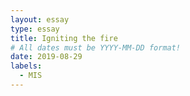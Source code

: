 ```yaml
---
layout: essay
type: essay
title: Igniting the fire
# All dates must be YYYY-MM-DD format!
date: 2019-08-29
labels:
  - MIS
---
```


